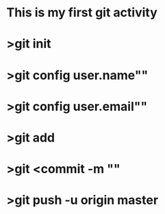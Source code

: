 # This is my first git activity

# >git init 
# >git config user.name""
# >git config user.email""
# >git add
# >git <commit -m ""
# >git push -u origin master